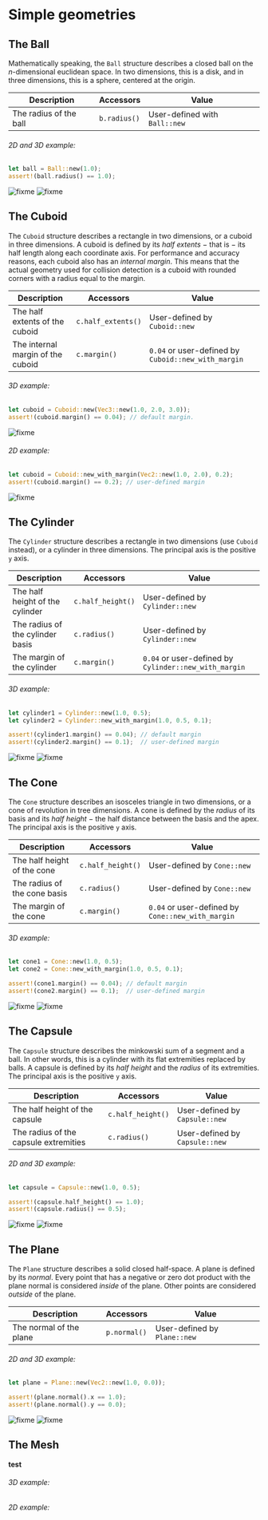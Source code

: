 # Simple geometries

## The Ball
Mathematically speaking, the `Ball` structure describes a closed ball on the
_n_-dimensional euclidean space. In two dimensions, this is a disk, and in
three dimensions, this is a sphere, centered at the origin.


| Description | Accessors | Value |
| --          | --       | --    |
| The radius of the ball | `b.radius()` | User-defined with `Ball::new` |

###### 2D and 3D example:

```rust
let ball = Ball::new(1.0);
assert!(ball.radius() == 1.0);
```

![fixme](ball2d) ![fixme](ball3d)


## The Cuboid
The `Cuboid` structure describes a rectangle in two dimensions, or a cuboid in
three dimensions. A cuboid is defined by its _half extents_ − that is − its
half length along each coordinate axis. For performance and accuracy reasons,
each cuboid also has an _internal margin_. This means that the actual geometry
used for collision detection is a cuboid with rounded corners with a radius
equal to the margin.

| Description | Accessors | Value |
| --          | --        | --    |
| The half extents of the cuboid | `c.half_extents()` | User-defined by `Cuboid::new` |
| The internal margin of the cuboid | `c.margin()` | `0.04` or user-defined by `Cuboid::new_with_margin` |

###### 3D example:
```rust
let cuboid = Cuboid::new(Vec3::new(1.0, 2.0, 3.0));
assert!(cuboid.margin() == 0.04); // default margin.

```

 ![fixme](cuboid3d)

###### 2D example:
```rust
let cuboid = Cuboid::new_with_margin(Vec2::new(1.0, 2.0), 0.2);
assert!(cuboid.margin() == 0.2); // user-defined margin
```

![fixme](cuboid2d)


## The Cylinder
The `Cylinder` structure describes a rectangle in two dimensions (use `Cuboid`
instead), or a cylinder in three dimensions. The principal axis is the positive
`y` axis.


| Description | Accessors | Value |
| --          | --       | --    |
| The half height of the cylinder | `c.half_height()` | User-defined by `Cylinder::new` |
| The radius of the cylinder basis | `c.radius()` | User-defined by `Cylinder::new` |
| The margin of the cylinder | `c.margin()` | `0.04` or user-defined by `Cylinder::new_with_margin` |

###### 3D example:
```rust
let cylinder1 = Cylinder::new(1.0, 0.5);
let cylinder2 = Cylinder::new_with_margin(1.0, 0.5, 0.1);

assert!(cylinder1.margin() == 0.04); // default margin
assert!(cylinder2.margin() == 0.1);  // user-defined margin
```

![fixme](cylinder3d_1)
![fixme](cylinder3d_2)


## The Cone
The `Cone` structure describes an isosceles triangle in two dimensions, or a
cone of revolution in tree dimensions. A cone is defined by the _radius_ of its
basis and its _half height_ − the half distance between the basis and the apex.
The principal axis is the positive `y` axis.

| Description | Accessors | Value |
| --          | --       | --    |
| The half height of the cone | `c.half_height()` | User-defined by `Cone::new` |
| The radius of the cone basis | `c.radius()`     | User-defined by `Cone::new` |
| The margin of the cone | `c.margin()`           | `0.04` or user-defined by `Cone::new_with_margin` |

###### 3D example:
```rust
let cone1 = Cone::new(1.0, 0.5);
let cone2 = Cone::new_with_margin(1.0, 0.5, 0.1);

assert!(cone1.margin() == 0.04); // default margin
assert!(cone2.margin() == 0.1);  // user-defined margin
```

![fixme](cone2d) ![fixme](cone3d)

## The Capsule
The `Capsule` structure describes the minkowski sum of a segment and a ball. In
other words, this is a cylinder with its flat extremities replaced by balls. A
capsule is defined by its _half height_ and the _radius_ of its extremities.
The principal axis is the positive `y` axis.

| Description | Accessors | Value |
| --          | --        | --    |
| The half height of the capsule | `c.half_height()` | User-defined by `Capsule::new` |
| The radius of the capsule extremities | `c.radius()` | User-defined by `Capsule::new` |

###### 2D and 3D example:
```rust
let capsule = Capsule::new(1.0, 0.5);

assert!(capsule.half_height() == 1.0);
assert!(capsule.radius() == 0.5);
```

![fixme](capsule2d) ![fixme](capsule3d)

## The Plane
The `Plane` structure describes a solid closed half-space. A plane is defined
by its _normal_. Every point that has a negative or zero dot product with the
plane normal is considered _inside_ of the plane. Other points are considered
_outside_ of the plane.

| Description | Accessors | Value |
| --          | --        | --    |
| The normal of the plane | `p.normal()` | User-defined by `Plane::new` |

###### 2D and 3D example:
```rust
let plane = Plane::new(Vec2::new(1.0, 0.0));

assert!(plane.normal().x == 1.0);
assert!(plane.normal().y == 0.0);
```

![fixme](plane2d) ![fixme](plane3d)


## The Mesh

<b> test </b>

###### 3D example:

###### 2D example:
